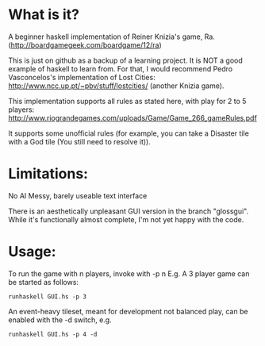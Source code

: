 What is it?
===========

A beginner haskell implementation of Reiner Knizia's game, Ra.
(http://boardgamegeek.com/boardgame/12/ra)

This is just on github as a backup of a learning project.  It is NOT a good example of haskell to learn from.  For that, I would recommend Pedro Vasconcelos's implementation of Lost Cities: http://www.ncc.up.pt/~pbv/stuff/lostcities/ (another Knizia game).

This implementation supports all rules as stated here, with play for 2 to 5 players: 
http://www.riograndegames.com/uploads/Game/Game_266_gameRules.pdf

It supports some unofficial rules (for example, you can take a Disaster tile with a God tile (You still need to resolve it)).

Limitations:
============

No AI
Messy, barely useable text interface

There is an aesthetically unpleasant GUI version in the branch "glossgui".  While it's functionally almost complete, I'm not yet happy with the code.

Usage:
======

To run the game with n players, invoke with -p n  E.g. A 3 player game can be started as follows:

    runhaskell GUI.hs -p 3 

An event-heavy tileset, meant for development not balanced play, can be enabled with the -d switch, e.g. 

    runhaskell GUI.hs -p 4 -d

